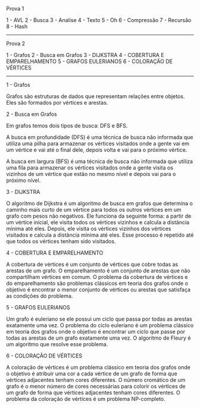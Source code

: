 Prova 1

1 - AVL
2 - Busca
3 - Analise
4 - Texto
5 - Oh
6 - Compressão
7 - Recursão
8 - Hash

--------------------------------------------

Prova 2

1 - Grafos
2 - Busca em Grafos
3 - DIJKSTRA
4 - COBERTURA E EMPARELHAMENTO
5 - GRAFOS EULERIANOS
6 - COLORAÇÃO DE VÉRTICES

--------------------------------------------

1 - Grafos

Grafos são estruturas de dados que representam relações entre objetos. Eles são formados por vértices e arestas.

2 - Busca em Grafos

Em grafos temos dois tipos de busca: DFS e BFS. 

A busca em profundidade (DFS) é uma técnica de busca não informada que utiliza uma pilha para armazenar os vértices visitados onde a gente vai em um vértice e vai até o final dele, depois volta e vai para o próximo vértice.

A busca em largura (BFS) é uma técnica de busca não informada que utiliza uma fila para armazenar os vértices visitados onde a gente visita os vizinhos de um vértice que estão no mesmo nível e depois vai para o próximo nível.

3 - DIJKSTRA

O algoritmo de Dijkstra é um algoritmo de busca em grafos que determina o caminho mais curto de um vértice para todos os outros vértices em um grafo com pesos não negativos. Ele funciona da seguinte forma: a partir de um vértice inicial, ele visita todos os vértices vizinhos e calcula a distância mínima até eles. Depois, ele visita os vértices vizinhos dos vértices visitados e calcula a distância mínima até eles. Esse processo é repetido até que todos os vértices tenham sido visitados.

4 - COBERTURA E EMPARELHAMENTO

A cobertura de vértices é um conjunto de vértices que cobre todas as arestas de um grafo. O emparelhamento é um conjunto de arestas que não compartilham vértices em comum. O problema da cobertura de vértices e do emparelhamento são problemas clássicos em teoria dos grafos onde o objetivo é encontrar o menor conjunto de vértices ou arestas que satisfaça as condições do problema.

5 - GRAFOS EULERIANOS

Um grafo é euleriano se ele possui um ciclo que passa por todas as arestas exatamente uma vez. O problema do ciclo euleriano é um problema clássico em teoria dos grafos onde o objetivo é encontrar um ciclo que passe por todas as arestas de um grafo exatamente uma vez. O algoritmo de Fleury é um algoritmo que resolve esse problema.

6 - COLORAÇÃO DE VÉRTICES

A coloração de vértices é um problema clássico em teoria dos grafos onde o objetivo é atribuir uma cor a cada vértice de um grafo de forma que vértices adjacentes tenham cores diferentes. O número cromático de um grafo é o menor número de cores necessárias para colorir os vértices de um grafo de forma que vértices adjacentes tenham cores diferentes. O problema da coloração de vértices é um problema NP-completo.